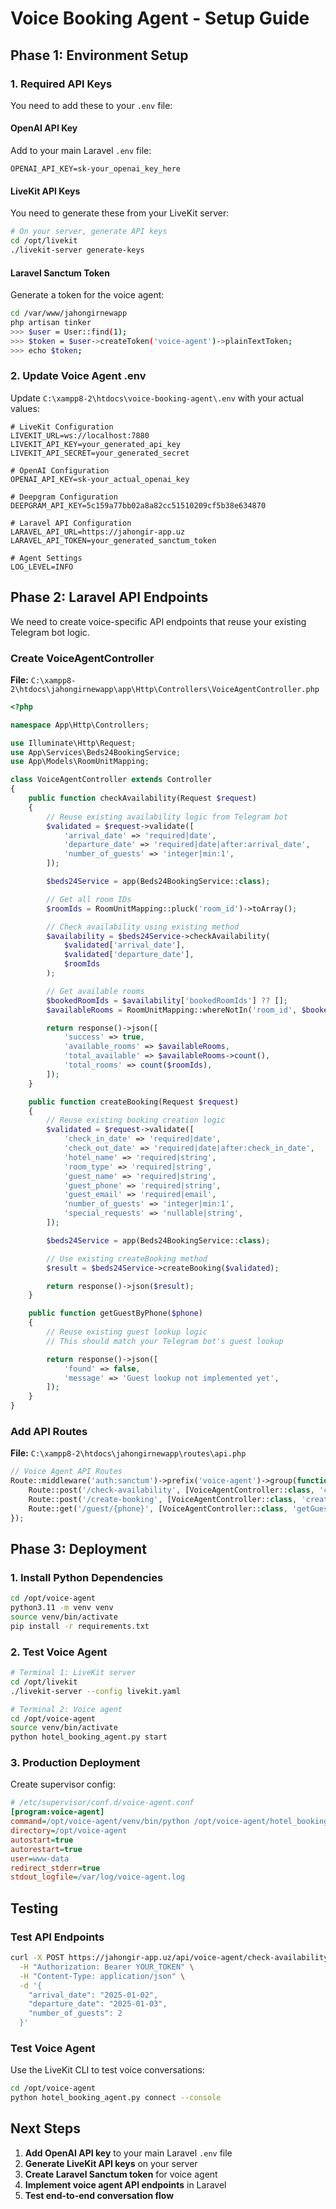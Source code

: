 # Voice Booking Agent - Setup Guide

## Phase 1: Environment Setup

### 1. Required API Keys

You need to add these to your `.env` file:

#### OpenAI API Key
Add to your main Laravel `.env` file:
```env
OPENAI_API_KEY=sk-your_openai_key_here
```

#### LiveKit API Keys
You need to generate these from your LiveKit server:
```bash
# On your server, generate API keys
cd /opt/livekit
./livekit-server generate-keys
```

#### Laravel Sanctum Token
Generate a token for the voice agent:
```bash
cd /var/www/jahongirnewapp
php artisan tinker
>>> $user = User::find(1);
>>> $token = $user->createToken('voice-agent')->plainTextToken;
>>> echo $token;
```

### 2. Update Voice Agent .env

Update `C:\xampp8-2\htdocs\voice-booking-agent\.env` with your actual values:

```env
# LiveKit Configuration
LIVEKIT_URL=ws://localhost:7880
LIVEKIT_API_KEY=your_generated_api_key
LIVEKIT_API_SECRET=your_generated_secret

# OpenAI Configuration
OPENAI_API_KEY=sk-your_actual_openai_key

# Deepgram Configuration
DEEPGRAM_API_KEY=5c159a77bb02a8a82cc51510209cf5b38e634870

# Laravel API Configuration
LARAVEL_API_URL=https://jahongir-app.uz
LARAVEL_API_TOKEN=your_generated_sanctum_token

# Agent Settings
LOG_LEVEL=INFO
```

## Phase 2: Laravel API Endpoints

We need to create voice-specific API endpoints that reuse your existing Telegram bot logic.

### Create VoiceAgentController

**File:** `C:\xampp8-2\htdocs\jahongirnewapp\app\Http\Controllers\VoiceAgentController.php`

```php
<?php

namespace App\Http\Controllers;

use Illuminate\Http\Request;
use App\Services\Beds24BookingService;
use App\Models\RoomUnitMapping;

class VoiceAgentController extends Controller
{
    public function checkAvailability(Request $request)
    {
        // Reuse existing availability logic from Telegram bot
        $validated = $request->validate([
            'arrival_date' => 'required|date',
            'departure_date' => 'required|date|after:arrival_date',
            'number_of_guests' => 'integer|min:1',
        ]);

        $beds24Service = app(Beds24BookingService::class);

        // Get all room IDs
        $roomIds = RoomUnitMapping::pluck('room_id')->toArray();

        // Check availability using existing method
        $availability = $beds24Service->checkAvailability(
            $validated['arrival_date'],
            $validated['departure_date'],
            $roomIds
        );

        // Get available rooms
        $bookedRoomIds = $availability['bookedRoomIds'] ?? [];
        $availableRooms = RoomUnitMapping::whereNotIn('room_id', $bookedRoomIds)->get();

        return response()->json([
            'success' => true,
            'available_rooms' => $availableRooms,
            'total_available' => $availableRooms->count(),
            'total_rooms' => count($roomIds),
        ]);
    }

    public function createBooking(Request $request)
    {
        // Reuse existing booking creation logic
        $validated = $request->validate([
            'check_in_date' => 'required|date',
            'check_out_date' => 'required|date|after:check_in_date',
            'hotel_name' => 'required|string',
            'room_type' => 'required|string',
            'guest_name' => 'required|string',
            'guest_phone' => 'required|string',
            'guest_email' => 'required|email',
            'number_of_guests' => 'integer|min:1',
            'special_requests' => 'nullable|string',
        ]);

        $beds24Service = app(Beds24BookingService::class);

        // Use existing createBooking method
        $result = $beds24Service->createBooking($validated);

        return response()->json($result);
    }

    public function getGuestByPhone($phone)
    {
        // Reuse existing guest lookup logic
        // This should match your Telegram bot's guest lookup

        return response()->json([
            'found' => false,
            'message' => 'Guest lookup not implemented yet',
        ]);
    }
}
```

### Add API Routes

**File:** `C:\xampp8-2\htdocs\jahongirnewapp\routes\api.php`

```php
// Voice Agent API Routes
Route::middleware('auth:sanctum')->prefix('voice-agent')->group(function () {
    Route::post('/check-availability', [VoiceAgentController::class, 'checkAvailability']);
    Route::post('/create-booking', [VoiceAgentController::class, 'createBooking']);
    Route::get('/guest/{phone}', [VoiceAgentController::class, 'getGuestByPhone']);
});
```

## Phase 3: Deployment

### 1. Install Python Dependencies

```bash
cd /opt/voice-agent
python3.11 -m venv venv
source venv/bin/activate
pip install -r requirements.txt
```

### 2. Test Voice Agent

```bash
# Terminal 1: LiveKit server
cd /opt/livekit
./livekit-server --config livekit.yaml

# Terminal 2: Voice agent
cd /opt/voice-agent
source venv/bin/activate
python hotel_booking_agent.py start
```

### 3. Production Deployment

Create supervisor config:

```ini
# /etc/supervisor/conf.d/voice-agent.conf
[program:voice-agent]
command=/opt/voice-agent/venv/bin/python /opt/voice-agent/hotel_booking_agent.py start
directory=/opt/voice-agent
autostart=true
autorestart=true
user=www-data
redirect_stderr=true
stdout_logfile=/var/log/voice-agent.log
```

## Testing

### Test API Endpoints

```bash
curl -X POST https://jahongir-app.uz/api/voice-agent/check-availability \
  -H "Authorization: Bearer YOUR_TOKEN" \
  -H "Content-Type: application/json" \
  -d '{
    "arrival_date": "2025-01-02",
    "departure_date": "2025-01-03",
    "number_of_guests": 2
  }'
```

### Test Voice Agent

Use the LiveKit CLI to test voice conversations:

```bash
cd /opt/voice-agent
python hotel_booking_agent.py connect --console
```

## Next Steps

1. **Add OpenAI API key** to your main Laravel `.env` file
2. **Generate LiveKit API keys** on your server
3. **Create Laravel Sanctum token** for voice agent
4. **Implement voice agent API endpoints** in Laravel
5. **Test end-to-end conversation flow**
